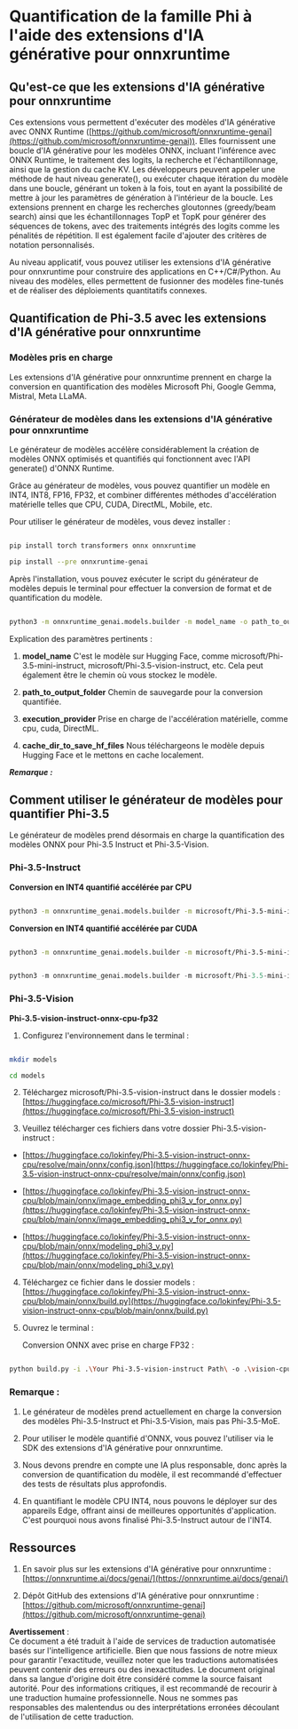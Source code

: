 # **Quantification de la famille Phi à l'aide des extensions d'IA générative pour onnxruntime**

## **Qu'est-ce que les extensions d'IA générative pour onnxruntime**

Ces extensions vous permettent d'exécuter des modèles d'IA générative avec ONNX Runtime ([https://github.com/microsoft/onnxruntime-genai](https://github.com/microsoft/onnxruntime-genai)). Elles fournissent une boucle d'IA générative pour les modèles ONNX, incluant l'inférence avec ONNX Runtime, le traitement des logits, la recherche et l'échantillonnage, ainsi que la gestion du cache KV. Les développeurs peuvent appeler une méthode de haut niveau generate(), ou exécuter chaque itération du modèle dans une boucle, générant un token à la fois, tout en ayant la possibilité de mettre à jour les paramètres de génération à l'intérieur de la boucle. Les extensions prennent en charge les recherches gloutonnes (greedy/beam search) ainsi que les échantillonnages TopP et TopK pour générer des séquences de tokens, avec des traitements intégrés des logits comme les pénalités de répétition. Il est également facile d'ajouter des critères de notation personnalisés.

Au niveau applicatif, vous pouvez utiliser les extensions d'IA générative pour onnxruntime pour construire des applications en C++/C#/Python. Au niveau des modèles, elles permettent de fusionner des modèles fine-tunés et de réaliser des déploiements quantitatifs connexes.

## **Quantification de Phi-3.5 avec les extensions d'IA générative pour onnxruntime**

### **Modèles pris en charge**

Les extensions d'IA générative pour onnxruntime prennent en charge la conversion en quantification des modèles Microsoft Phi, Google Gemma, Mistral, Meta LLaMA.

### **Générateur de modèles dans les extensions d'IA générative pour onnxruntime**

Le générateur de modèles accélère considérablement la création de modèles ONNX optimisés et quantifiés qui fonctionnent avec l'API generate() d'ONNX Runtime.

Grâce au générateur de modèles, vous pouvez quantifier un modèle en INT4, INT8, FP16, FP32, et combiner différentes méthodes d'accélération matérielle telles que CPU, CUDA, DirectML, Mobile, etc.

Pour utiliser le générateur de modèles, vous devez installer :

```bash

pip install torch transformers onnx onnxruntime

pip install --pre onnxruntime-genai

```

Après l'installation, vous pouvez exécuter le script du générateur de modèles depuis le terminal pour effectuer la conversion de format et de quantification du modèle.

```bash

python3 -m onnxruntime_genai.models.builder -m model_name -o path_to_output_folder -p precision -e execution_provider -c cache_dir_to_save_hf_files

```

Explication des paramètres pertinents :

1. **model_name** C'est le modèle sur Hugging Face, comme microsoft/Phi-3.5-mini-instruct, microsoft/Phi-3.5-vision-instruct, etc. Cela peut également être le chemin où vous stockez le modèle.

2. **path_to_output_folder** Chemin de sauvegarde pour la conversion quantifiée.

3. **execution_provider** Prise en charge de l'accélération matérielle, comme cpu, cuda, DirectML.

4. **cache_dir_to_save_hf_files** Nous téléchargeons le modèle depuis Hugging Face et le mettons en cache localement.

***Remarque :***

## **Comment utiliser le générateur de modèles pour quantifier Phi-3.5**

Le générateur de modèles prend désormais en charge la quantification des modèles ONNX pour Phi-3.5 Instruct et Phi-3.5-Vision.

### **Phi-3.5-Instruct**

**Conversion en INT4 quantifié accélérée par CPU**

```bash

python3 -m onnxruntime_genai.models.builder -m microsoft/Phi-3.5-mini-instruct  -o ./onnx-cpu -p int4 -e cpu -c ./Phi-3.5-mini-instruct

```

**Conversion en INT4 quantifié accélérée par CUDA**

```bash

python3 -m onnxruntime_genai.models.builder -m microsoft/Phi-3.5-mini-instruct  -o ./onnx-cpu -p int4 -e cuda -c ./Phi-3.5-mini-instruct

```

```python

python3 -m onnxruntime_genai.models.builder -m microsoft/Phi-3.5-mini-instruct  -o ./onnx-cpu -p int4 -e cuda -c ./Phi-3.5-mini-instruct

```

### **Phi-3.5-Vision**

**Phi-3.5-vision-instruct-onnx-cpu-fp32**

1. Configurez l'environnement dans le terminal :

```bash

mkdir models

cd models 

```

2. Téléchargez microsoft/Phi-3.5-vision-instruct dans le dossier models :  
[https://huggingface.co/microsoft/Phi-3.5-vision-instruct](https://huggingface.co/microsoft/Phi-3.5-vision-instruct)

3. Veuillez télécharger ces fichiers dans votre dossier Phi-3.5-vision-instruct :

- [https://huggingface.co/lokinfey/Phi-3.5-vision-instruct-onnx-cpu/resolve/main/onnx/config.json](https://huggingface.co/lokinfey/Phi-3.5-vision-instruct-onnx-cpu/resolve/main/onnx/config.json)

- [https://huggingface.co/lokinfey/Phi-3.5-vision-instruct-onnx-cpu/blob/main/onnx/image_embedding_phi3_v_for_onnx.py](https://huggingface.co/lokinfey/Phi-3.5-vision-instruct-onnx-cpu/blob/main/onnx/image_embedding_phi3_v_for_onnx.py)

- [https://huggingface.co/lokinfey/Phi-3.5-vision-instruct-onnx-cpu/blob/main/onnx/modeling_phi3_v.py](https://huggingface.co/lokinfey/Phi-3.5-vision-instruct-onnx-cpu/blob/main/onnx/modeling_phi3_v.py)

4. Téléchargez ce fichier dans le dossier models :  
[https://huggingface.co/lokinfey/Phi-3.5-vision-instruct-onnx-cpu/blob/main/onnx/build.py](https://huggingface.co/lokinfey/Phi-3.5-vision-instruct-onnx-cpu/blob/main/onnx/build.py)

5. Ouvrez le terminal :

    Conversion ONNX avec prise en charge FP32 :

```bash

python build.py -i .\Your Phi-3.5-vision-instruct Path\ -o .\vision-cpu-fp32 -p f32 -e cpu

```

### **Remarque :**

1. Le générateur de modèles prend actuellement en charge la conversion des modèles Phi-3.5-Instruct et Phi-3.5-Vision, mais pas Phi-3.5-MoE.

2. Pour utiliser le modèle quantifié d'ONNX, vous pouvez l'utiliser via le SDK des extensions d'IA générative pour onnxruntime.

3. Nous devons prendre en compte une IA plus responsable, donc après la conversion de quantification du modèle, il est recommandé d'effectuer des tests de résultats plus approfondis.

4. En quantifiant le modèle CPU INT4, nous pouvons le déployer sur des appareils Edge, offrant ainsi de meilleures opportunités d'application. C'est pourquoi nous avons finalisé Phi-3.5-Instruct autour de l'INT4.

## **Ressources**

1. En savoir plus sur les extensions d'IA générative pour onnxruntime :  
[https://onnxruntime.ai/docs/genai/](https://onnxruntime.ai/docs/genai/)

2. Dépôt GitHub des extensions d'IA générative pour onnxruntime :  
[https://github.com/microsoft/onnxruntime-genai](https://github.com/microsoft/onnxruntime-genai)

**Avertissement** :  
Ce document a été traduit à l'aide de services de traduction automatisée basés sur l'intelligence artificielle. Bien que nous fassions de notre mieux pour garantir l'exactitude, veuillez noter que les traductions automatisées peuvent contenir des erreurs ou des inexactitudes. Le document original dans sa langue d'origine doit être considéré comme la source faisant autorité. Pour des informations critiques, il est recommandé de recourir à une traduction humaine professionnelle. Nous ne sommes pas responsables des malentendus ou des interprétations erronées découlant de l'utilisation de cette traduction.